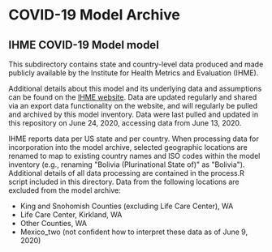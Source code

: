 # COVID-19 Model Archive

## IHME COVID-19 Model model

This subdirectory contains state and country-level data produced and made publicly available by the Institute for Health Metrics and Evaluation (IHME).

Additional details about this model and its underlying data and assumptions can be found on the [IHME website](https://covid19.healthdata.org/united-states-of-america). Data are updated regularly and shared via an export data functionality on the website, and will regularly be pulled and archived by this model inventory. Data were last pulled and updated in this repository on June 24, 2020, accessing data from June 13, 2020.

IHME reports data per US state and per country. When processing data for incorporation into the model archive, selected geographic locations are renamed to map to existing country names and ISO codes within the model inventory (e.g., renaming "Bolivia (Plurinational State of)" as "Bolivia"). Additional details of all data processing are contained in the process.R script included in this directory. Data from the following locations are excluded from the model archive:
- King and Snohomish Counties (excluding Life Care Center), WA
- Life Care Center, Kirkland, WA
- Other Counties, WA
- Mexico_two (not confident how to interpret these data as of June 9, 2020)
